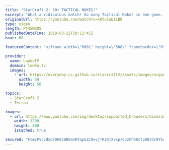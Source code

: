 ```yaml
---
title: "StarCraft 2: 50+ TACTICAL NUKES!"
excerpt: "What a ridiculous match! So many Tactical Nukes in one game. Subscribe for more videos: http://lowko.tv/youtube More Serral vs INnoVation: https://youtu.be/FzjCKHA3Zc0  In this game between Serral and INnoVation we see basically the whole map of King's Cove mine out. It gets to the point that both players"
originalUrl: https://youtube.com/watch?v=xKYulaEILB0
type: video
length: PT45M28S
publishedDateTime: 2019-03-22T10:12:45Z
heat: 68

featuredContent: "<iframe width=\"800\" height=\"500\" frameborder=\"0\" src=\"https://www.youtube.com/embed/xKYulaEILB0\" allow=\"accelerometer; autoplay; encrypted-media; gyroscope; picture-in-picture\" allowfullscreen></iframe>"

provider:
  name: LowkoTV
  domain: lowko.tv
  images:
    - url: https://everyday-cc.github.io/starcraft2/assets/images/organizations/lowko.tv-50x50.jpg
      width: 50
      height: 50

topics:
  - StarCraft 2
  - Terran

images:
  - url: https://www.youtube.com/img/desktop/supported_browsers/dinosaur.png
    width: 1200
    height: 800
    isCached: true

secured: "FcmzPvcvdxdr0U85QB0asRYqpGZC0xvjTRZ4jX5xp/6JzFhR0ctpOQ7dc9YkwXb6CGi4RN/mt6MKgDxFajfnJ9mfXFP37XSPNvf6s8syBAaHyEgla96z3DiV9qWJG8iKguyhS+MSv2iFxCKEYih8DhTQvrvyhs1578Gd+pXrYVH1800oePLedHo/0T+rBDupGWfQvFU46LRBg0PFsF6zxGjYvIFumkE42YrhQuMizmy5MWAyUUhsWmDh+CSWo3Q+UI274sFASF5fC1d2LfueAwi3W2W1m/y43GKWb5T021XouwOOJGomVXICM6bRU90NudjO0Gn/hKOWQcdhWpiFbuOWvorGqsXgUbAMNn5w4DwD1e1tm8LasZHsmY2jWzAOpwu1UpAauYePlqNlOmAROw==;JslWid53wjIiSfQxN+6tiQ=="
---
```


